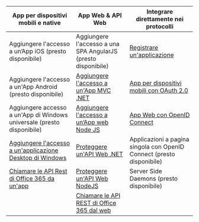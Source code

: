 | App per dispositivi mobili e native | App Web & API Web | Integrare direttamente nei protocolli |
| ----------------------- | ------------------------------- | --------------------- |
| Aggiungere l'accesso a un’App iOS (presto disponibile) | Aggiungere l'accesso a una SPA AngularJS (presto disponibile) | [Registrare un'applicazione](active-directory-v2-app-registration.md) |
| Aggiungere l'accesso a un'App Android (presto disponibile) | [Aggiungere l'accesso a un'App MVC .NET](active-directory-v2-devquickstarts-dotnet-web.md) | [App per dispositivi mobili con OAuth 2.0](active-directory-v2-protocols.md#oauth2-authorization-code-flow) |
| Aggiungere accesso a un'App di Windows universale (presto disponibile) | [Aggiungere l'accesso a un’App web Node JS](active-directory-v2-devquickstarts-node-web.md) | [App Web con OpenID Connect](active-directory-v2-protocols.md#openid-connect-sign-in-flow) |
| [Aggiungere l'accesso a un'applicazione Desktop di Windows](active-directory-v2-devquickstarts-wpf.md)| [Proteggere un'API Web .NET](active-directory-v2-devquickstarts-dotnet-api.md) | Applicazioni a pagina singola con OpenID Connect (presto disponibile)
| [Chiamare le API Rest di Office 365 da un'app](https://www.msdn.com/office/office365/howto/authenticate-Office-365-APIs-using-v2) | [Proteggere un'API Web NodeJS](active-directory-v2-devquickstarts-node-api.md) | Server Side Daemons (presto disponibile) |
| | [Chiamare le API REST di Office 365 dal web](https://www.msdn.com/office/office365/howto/authenticate-Office-365-APIs-using-v2) |

<!---HONumber=Sept15_HO2-->